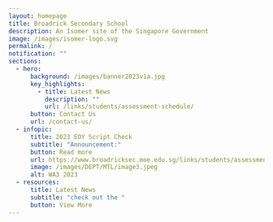 ```yaml
---
layout: homepage
title: Broadrick Secondary School
description: An Isomer site of the Singapore Government
image: /images/isomer-logo.svg
permalink: /
notification: ""
sections:
  - hero:
      background: /images/banner2023v1a.jpg
      key_highlights:
        - title: Latest News
          description: ""
          url: /links/students/assessment-schedule/
      button: Contact Us
      url: /contact-us/
  - infopic:
      title: 2023 EOY Script Check
      subtitle: "Announcement:"
      button: Read more
      url: https://www.broadricksec.moe.edu.sg/links/students/assessment-schedule/
      image: /images/DEPT/MTL/image3.jpeg
      alt: WA3 2023
  - resources:
      title: Latest News
      subtitle: "check out the "
      button: View More
---
```

